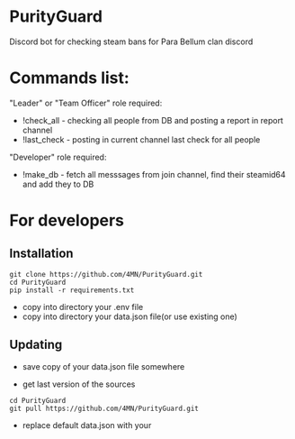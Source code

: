 # PurityGuard
Discord bot for checking steam bans for Para Bellum clan discord

# Commands list:

"Leader" or "Team Officer" role required:
- !check_all - checking all people from DB and posting a report in report channel
- !last_check - posting in current channel last check for all people

"Developer" role required:
- !make_db - fetch all messsages from join channel, find their steamid64 and add they to DB

# For developers
## Installation
```
git clone https://github.com/4MN/PurityGuard.git
cd PurityGuard
pip install -r requirements.txt
```
- copy into directory your .env file
- copy into directory your data.json file(or use existing one)

## Updating

- save copy of your data.json file somewhere

- get last version of the sources
```
cd PurityGuard
git pull https://github.com/4MN/PurityGuard.git
```

- replace default data.json with your
